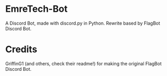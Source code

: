 # EmreTech-Bot

A Discord Bot, made with discord.py in Python. Rewrite based by FlagBot Discord Bot.

# Credits

GriffinG1 (and others, check their readme!) for making the original FlagBot Discord Bot.